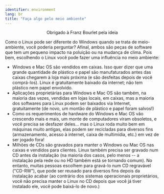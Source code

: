 ```yaml
---
identifier: environment
lang: br
title: "Faça algo pelo meio ambiente"
---
```


<p align="center">Obrigado à Franz Bourlet pela ideia

Como o Linux pode ser diferente do Windows quando se trata de meio-ambiente, você poderia perguntar? Afinal, ambos são peças de software que tem um pequeno impacto na poluição ou na mudança de clima. Pois bem, escolhendo o Linux você pode fazer uma influência no meio ambiente:

<ul>

<li>Windows e Mac OS são vendidos em caixas. Isso quer dizer que uma grande quantidade de plástico e papel são manufaturados antes das caixas chegarem à loja mais próxima (e são desfeitas depois de você comprá-los). Linux é gratuitamente baixado da internet; não tem plástico nem papel envolvido.</li>

<li>Aplicações proprietárias para Windows e Mac OS são também, na maioria das vezes, vendidas em lojas locais, em caixas, mas a maioria dos softwares para Linux podem ser baixados via Internet, gratuitamente (de novo, um montão de plástico e papel foram salvos!)</li>

<li>Como os requerimentos de hardware do Windows e Mac OS vão crescendo mais e mais, um monte de computadores viram obsoletos, e você precisa se desfazer deles... mas o Linux roda muito bem em máquinas muito antigas, elas podem ser recicladas para diversos fins (armazenamento, acesso à internet, caixa de multimídia, etc.) em vez de ser jogado fora!
</li>

<li>Milhões de CDs são gravados para manter o Windows ou Mac OS nas caixas e vendidos para clientes. Linux também precisa ser gravado num CD antes da instalação (na maioria dos casos, pelo menos -- a instalação pela rede ou no HD também está se tornando comum). No entanto, muitas pessoas escolhem para gravá-lo num CD regravável ("CD-RW"), que pode ser reusado para diversos fins depois da instalação acabar (ao contrário dos sistemas operacionais proprietários, você não precisa manter o Linux no CD depois que você já tiver instalado ele, você pode baixá-lo de novo.)</li>

</ul>




